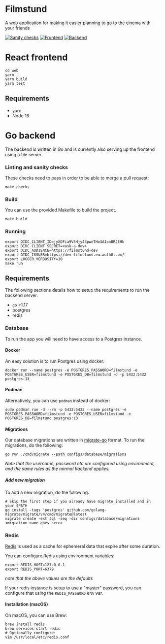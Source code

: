 # Filmstund

A web application for making it easier planning to go to the cinema with your friends

[![Sanity checks](https://github.com/Filmstund/filmstund/actions/workflows/checks.yml/badge.svg)](https://github.com/Filmstund/filmstund/actions/workflows/checks.yml)
[![Frontend](https://github.com/Filmstund/filmstund/actions/workflows/frontend.yml/badge.svg)](https://github.com/Filmstund/filmstund/actions/workflows/frontend.yml)
[![Backend](https://github.com/Filmstund/filmstund/actions/workflows/backend.yml/badge.svg)](https://github.com/Filmstund/filmstund/actions/workflows/backend.yml)

# React frontend

```shell
cd web
yarn
yarn build
yarn test
```

## Requirements

- `yarn`
- Node 16

# Go backend

The backend is written in Go and is currently also serving up the frontend using a file server.

### Linting and sanity checks

These checks need to pass in order to be able to merge a pull request:

```shell
make checks
```

### Build

You can use the provided Makefile to build the project.

```shell
make build
```

### Running

```shell
export OIDC_CLIENT_ID=jyXDFia9V5Hjy43pweTHo3A1onBRJEHk
export OIDC_CLIENT_SECRET=<ask-a-dev>
export OIDC_AUDIENCE=https://filmstund-dev
export OIDC_ISSUER=https://dev-filmstund.eu.auth0.com/
export LOGGER_VERBOSITY=10
make run
```

## Requirements

The following sections details how to setup the requirements to run the backend server.

- `go` >1.17
- postgres
- redis

### Database

To run the app you will need to have access to a Postgres instance.

#### Docker

An easy solution is to run Postgres using docker:

```shell
docker run --name postgres -e POSTGRES_PASSWORD=filmstund -e POSTGRES_USER=filmstund -e POSTGRES_DB=filmstund -d -p 5432:5432 postgres:13
```

#### Podman

Alternatively, you can use `podman` instead of docker:

```shell
sudo podman run -d --rm -p 5432:5432 --name postgres -e POSTGRES_PASSWORD=filmstund -e POSTGRES_USER=filmstund -e POSTGRES_DB=filmstund postgres:13
```

#### Migrations

Our database migrations are written in [migrate-go](https://github.com/golang-migrate/migrate) format.
To run the migrations, do the following:

```shell
go run ./cmd/migrate --path configs/database/migrations
```

_Note that the username, password etc are configured using environment, and the same rules as the normal backend applies._

##### Add new migration

To add a new migration, do the following:

```shell
# Skip the first step if you already have migrate installed and in your $PATH
go install -tags 'postgres' github.com/golang-migrate/migrate/v4/cmd/migrate@latest
migrate create -ext sql -seq -dir configs/database/migrations <migration_name_goes_here>
```

### Redis

[Redis](https://redis.io/) is used as a cache for ephemeral data that expire after some duration.

You can configure Redis using environment variables:

```shell
export REDIS_HOST=127.0.0.1
export REDIS_PORT=6379
```

_note that the above values are the defaults_

If your redis instance is setup to use a "master" password, you can configure that using the `REDIS_PASSWORD` env var.

#### Installation (macOS)

On macOS, you can use Brew:

```shell
brew install redis
brew services start redis
# Optionally configure:
vim /usr/local/etc/redis.conf
```
